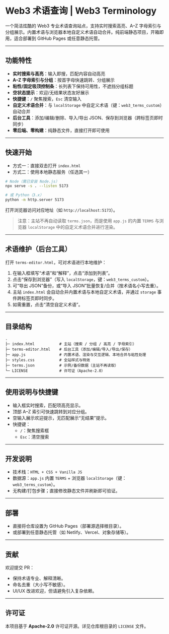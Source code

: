 # Web3 术语查询 | Web3 Terminology

一个简洁炫酷的 Web3 专业术语查询站点，支持实时搜索高亮、A–Z 字母索引与分组展示。内置术语与浏览器本地自定义术语自动合并。纯前端静态项目，开箱即用，适合部署到 GitHub Pages 或任意静态托管。

---

## 功能特性
- **实时搜索与高亮**：输入即搜，匹配内容自动高亮
- **A–Z 字母索引与分组**：按首字母快速跳转、分组展示
- **粘性/固定吸顶控制条**：长列表下保持可用性，不遮挡分组标题
- **空状态提示**：欢迎/无结果状态友好展示
- **快捷键**：`/` 聚焦搜索，`Esc` 清空输入
- **自定义术语合并**：与 `localStorage` 中自定义术语（键：`web3_terms_custom`）自动合并
- **后台工具**：添加/编辑/删除、导入/导出 JSON、保存到浏览器（跨标签页即时同步）
- **零后端、零构建**：纯静态文件，直接打开即可使用

---

## 快速开始
- 方式一：直接双击打开 `index.html`
- 方式二：使用本地静态服务（任选其一）

```bash
# Node（需已安装 Node.js）
npx serve -s . --listen 5173

# 或 Python（3.x）
python -m http.server 5173
```

打开浏览器访问对应地址（如 `http://localhost:5173`）。

> 注意：主站不再自动读取 `terms.json`，而是使用 `app.js` 的内置 `TERMS` 与浏览器 `localStorage` 中的自定义术语合并进行渲染。

---

## 术语维护（后台工具）
打开 `terms-editor.html`，可对术语进行本地维护：
1. 在输入框填写“术语”和“解释”，点击“添加到列表”。
2. 点击“保存到浏览器”（写入 `localStorage`，键：`web3_terms_custom`）。
3. 可“导出 JSON”备份，或“导入 JSON”批量恢复/合并（按术语名小写去重）。
4. 主站 `index.html` 会自动合并内置术语与本地自定义术语，并通过 `storage` 事件跨标签页即时同步。
5. 如需重置，点击“清空自定义术语”。

---

## 目录结构
```
.
├─ index.html           # 主站（搜索 / 分组 / 高亮 / 字母索引）
├─ terms-editor.html    # 后台工具（添加/编辑/导入/导出/保存）
├─ app.js               # 内置术语、渲染与交互逻辑、本地合并与粘性处理
├─ styles.css           # 全站样式与特效
├─ terms.json           # 示例/备份数据（主站不再读取）
└─ LICENSE              # 许可证（Apache-2.0）
```

---

## 使用说明与快捷键
- 输入框实时搜索，匹配项高亮显示。
- 顶部 A–Z 索引可快速跳转到对应分组。
- 空输入展示欢迎提示，无匹配展示“无结果”提示。
- 快捷键：
  - `/`：聚焦搜索框
  - `Esc`：清空搜索

---

## 开发说明
- 技术栈：`HTML + CSS + Vanilla JS`
- 数据源：`app.js` 内置 `TERMS` + 浏览器 `localStorage`（键：`web3_terms_custom`）。
- 无构建/打包步骤；直接修改静态文件并刷新即可验证。

---

## 部署
- 直接将仓库设置为 GitHub Pages（部署源选择根目录）。
- 或部署到任意静态托管（如 Netlify、Vercel、对象存储等）。

---

## 贡献
欢迎提交 PR：
- 保持术语专业、解释清晰。
- 命名去重（大小写不敏感）。
- UI/UX 改进欢迎，但请避免引入复杂依赖。

---

## 许可证
本项目基于 **Apache-2.0** 许可证开源。详见仓库根目录的 `LICENSE` 文件。
